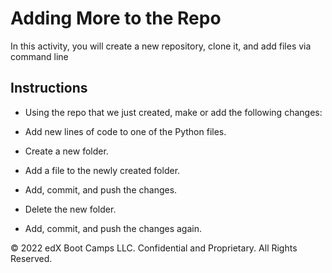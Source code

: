# Adding More to the Repo

In this activity, you will create a new repository, clone it, and add files via command line

## Instructions

* Using the repo that we just created, make or add the following changes:


* Add new lines of code to one of the Python files.
* Create a new folder.
* Add a file to the newly created folder.
* Add, commit, and push the changes.
* Delete the new folder.
* Add, commit, and push the changes again.

© 2022 edX Boot Camps LLC. Confidential and Proprietary. All Rights Reserved.
